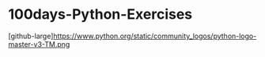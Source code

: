 # 100days-Python-Exercises

[github-large]https://www.python.org/static/community_logos/python-logo-master-v3-TM.png
